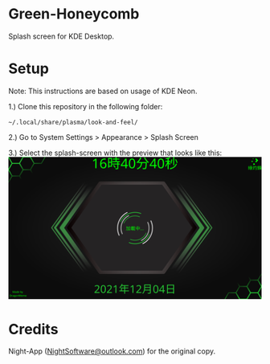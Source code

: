 # Green-Honeycomb
Splash screen for KDE Desktop.

# Setup
Note: This instructions are based on usage of KDE Neon.

1.) Clone this repository in the following folder:
```
~/.local/share/plasma/look-and-feel/
```

2.) Go to System Settings > Appearance > Splash Screen

3.) Select the splash-screen with the preview that looks like this:
![img](./contents/previews/splash.png)

# Credits
Night-App (NightSoftware@outlook.com) for the original copy.
